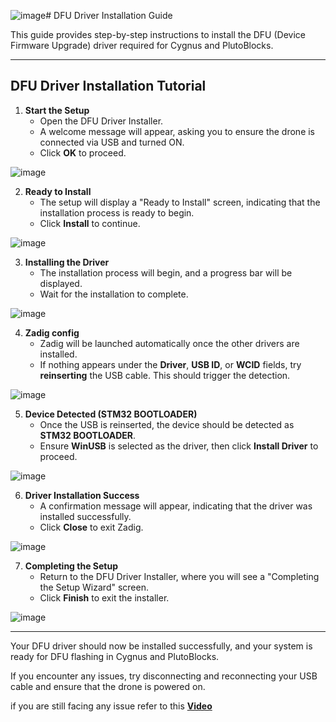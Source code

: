 ![image](https://github.com/user-attachments/assets/795e8791-b173-432c-8055-42dde23a9197)# DFU Driver Installation Guide

This guide provides step-by-step instructions to install the DFU (Device Firmware Upgrade) driver required for Cygnus and PlutoBlocks.

---

## DFU Driver Installation Tutorial

1. **Start the Setup**  
   - Open the DFU Driver Installer.
   - A welcome message will appear, asking you to ensure the drone is connected via USB and turned ON.
   - Click **OK** to proceed.

![image](https://github.com/user-attachments/assets/42a23047-3835-47aa-a415-075e3d8d8c36)
         
2. **Ready to Install**  
   - The setup will display a "Ready to Install" screen, indicating that the installation process is ready to begin.
   - Click **Install** to continue.
  
![image](https://github.com/user-attachments/assets/6f3bf801-477d-47e2-b854-7264f7777bca)


3. **Installing the Driver**  
   - The installation process will begin, and a progress bar will be displayed.
   - Wait for the installation to complete.

![image](https://github.com/user-attachments/assets/4e825c81-4de4-4c62-b3cf-05525c7549fc)

4. **Zadig config**  
   - Zadig will be launched automatically once the other drivers are installed.
   - If nothing appears under the **Driver**, **USB ID**, or **WCID** fields, try **reinserting** the USB cable. This should trigger the detection.

![image](https://github.com/user-attachments/assets/4e2fae29-12b9-406c-8c3d-b3605e7a5d75)

5. **Device Detected (STM32 BOOTLOADER)**  
   - Once the USB is reinserted, the device should be detected as **STM32 BOOTLOADER**.
   - Ensure **WinUSB** is selected as the driver, then click **Install Driver** to proceed.

![image](https://github.com/user-attachments/assets/20fc8cdb-100d-4a64-a017-541362077144)

6. **Driver Installation Success**  
   - A confirmation message will appear, indicating that the driver was installed successfully.
   - Click **Close** to exit Zadig.

![image](https://github.com/user-attachments/assets/2e8c9516-887a-46fa-b20e-3fb3777309a0)


7. **Completing the Setup**  
   - Return to the DFU Driver Installer, where you will see a "Completing the Setup Wizard" screen.
   - Click **Finish** to exit the installer.
     
![image](https://github.com/user-attachments/assets/083be905-1f82-44e1-bf6f-8786b876ee66)

---

Your DFU driver should now be installed successfully, and your system is ready for DFU flashing in Cygnus and PlutoBlocks.

If you encounter any issues, try disconnecting and reconnecting your USB cable and ensure that the drone is powered on.

if you are still facing any issue refer to this **[Video](https://www.youtube.com/watch?v=iq9BceSV9IY)**
